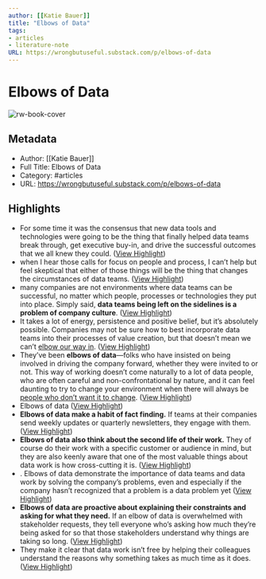 ```yaml
---
author: [[Katie Bauer]]
title: "Elbows of Data"
tags: 
- articles
- literature-note
URL: https://wrongbutuseful.substack.com/p/elbows-of-data
---
```

# Elbows of Data

![rw-book-cover](https://substackcdn.com/image/fetch/w_1200,h_600,c_limit,f_jpg,q_auto:good,fl_progressive:steep/https%3A%2F%2Fbucketeer-e05bbc84-baa3-437e-9518-adb32be77984.s3.amazonaws.com%2Fpublic%2Fimages%2F414bb562-bc65-4c80-9ff5-58640fb968ef_1500x1500.png)

## Metadata
- Author: [[Katie Bauer]]
- Full Title: Elbows of Data
- Category: #articles
- URL: https://wrongbutuseful.substack.com/p/elbows-of-data

## Highlights
- For some time it was the consensus that new data tools and technologies were going to be the thing that finally helped data teams break through, get executive buy-in, and drive the successful outcomes that we all knew they could. ([View Highlight](https://read.readwise.io/read/01gqb7escr3b29s7bxf0vs2s85))
- when I hear those calls for focus on people and process, I can’t help but feel skeptical that either of those things will be the thing that changes the circumstances of data teams. ([View Highlight](https://read.readwise.io/read/01gqb7ftt7rk2n3qeqd7b0ncc4))
- many companies are not environments where data teams can be successful, no matter which people, processes or technologies they put into place. Simply said, **data teams being left on the sidelines is a problem of company culture**. ([View Highlight](https://read.readwise.io/read/01gqb7gv9r57x2dpwmkm9ng4ps))
- It takes a lot of energy, persistence and positive belief, but it’s absolutely possible. Companies may not be sure how to best incorporate data teams into their processes of value creation, but that doesn’t mean we can’t [elbow our way in](https://idioms.thefreedictionary.com/elbow+your+way). ([View Highlight](https://read.readwise.io/read/01gqb7q93khq81f0zqenqj1dzj))
- They’ve been **elbows of data**—folks who have insisted on being involved in driving the company forward, whether they were invited to or not. This way of working doesn’t come naturally to a lot of data people, who are often careful and non-confrontational by nature, and it can feel daunting to try to change your environment when there will always be [people who don’t want it to change](https://lethain.com/hard-to-work-with/). ([View Highlight](https://read.readwise.io/read/01gqb7r035r8dnam026xgbyy7t))
- Elbows of data ([View Highlight](https://read.readwise.io/read/01gqexbrrhwqkj79c5kg8xd2xb))
- **Elbows of data make a habit of fact finding.** If teams at their companies send weekly updates or quarterly newsletters, they engage with them. ([View Highlight](https://read.readwise.io/read/01gqb7sq4t3hvzjr7hef7evvwp))
- **Elbows of data also think about the second life of their work.** They of course do their work with a specific customer or audience in mind, but they are also keenly aware that one of the most valuable things about data work is how cross-cutting it is. ([View Highlight](https://read.readwise.io/read/01gqb7w6g3ydj6vdw01my1z5xm))
- . Elbows of data demonstrate the importance of data teams and data work by solving the company’s problems, even and especially if the company hasn’t recognized that a problem is a data problem yet ([View Highlight](https://read.readwise.io/read/01gqb7y4wzex2pw9bhr8sg5ygn))
- **Elbows of data are proactive about explaining their constraints and asking for what they need.** If an elbow of data is overwhelmed with stakeholder requests, they tell everyone who’s asking how much they’re being asked for so that those stakeholders understand why things are taking so long. ([View Highlight](https://read.readwise.io/read/01gqb7yy5magtn2saram5w8s9t))
- They make it clear that data work isn’t free by helping their colleagues understand the reasons why something takes as much time as it does. ([View Highlight](https://read.readwise.io/read/01gqb81fmr70w1jrmeqkfk720p))
